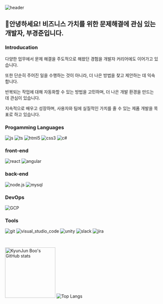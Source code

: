 ![header](https://capsule-render.vercel.app/api?type=slice&color=0:3090C7,100:82CAFF&fontColor=F5F5F5&animation=fadeIn&height=200&section=header&text=KyungJun%20Boo&fontSize=60&rotate=13&fontAlignY=30&fontAlign=70)
                  
## 👋안녕하세요! 비즈니스 가치를 위한 문제해결에 관심 있는 개발자, 부경준입니다.

### Introducation

다양한 업무에서 문제 해결을 주도적으로 해왔던 경험을 개발자 커리어에도 이어가고 있습니다. 

또한 단순히 주어진 일을 수행하는 것이 아니라, 더 나은 방법을 찾고 제안하는 데 익숙합니다.

반복되는 작업에 대해 자동화할 수 있는 방법을 고민하며, 더 나은 개발 환경을 만드는 데 관심이 있습니다.

지속적으로 배우고 성장하며, 사용자와 팀에 실질적인 가치를 줄 수 있는 제품 개발을 목표로 하고 있습니다.

### Progamming Languages

![js](https://img.shields.io/badge/Javascript-F7DF1E?style=flat-square&logo=javascript&logoColor=black)
![ts](https://img.shields.io/badge/Typescript-3178C6?style=flat-square&logo=typescript&logoColor=white)
![html5](https://img.shields.io/badge/html5-E34F26?style=flat-square&logo=html5&logoColor=white)
![css3](https://img.shields.io/badge/css3-1572B6?style=flat-square&logo=css3&logoColor=white)
![c#](https://img.shields.io/badge/C%23-239120?style=flat-square&logo=CSharp&logoColor=white)

### front-end

![react](https://img.shields.io/badge/react-61DAFB?style=flat-square&logo=react&logoColor=black)
![angular](https://img.shields.io/badge/angular-DD0031?style=flat-square&logo=angular&logoColor=white)

### back-end

![node.js](https://img.shields.io/badge/node.js-339933?style=flat-square&logo=node.js&logoColor=white)
![mysql](https://img.shields.io/badge/MySQL-4479A1?style=flat-square&logo=mysql&logoColor=white)

### DevOps

![GCP](https://img.shields.io/badge/GCP-4285F4?style=flat-square&logo=googlecloud&logoColor=white)

### Tools

![git](https://img.shields.io/badge/Git-F05032?style=flat-square&logo=git&logoColor=white)
![visual_studio_code](https://img.shields.io/badge/VSCode-007ACC?style=flat-square&logo=visual-studio-code&logoColor=white)
![unity](https://img.shields.io/badge/Unity-FFFFFF?style=flat-square&logo=unity&logoColor=black)
![slack](https://img.shields.io/badge/Slack-4A154B?style=flat-square&logo=slack&logoColor=white)
![jira](https://img.shields.io/badge/Jira-0052CC?style=flat-square&logo=jira&logoColor=white)

</br>

<img height=165px src="https://github-readme-stats.vercel.app/api?username=trevor1107&show_icons=true&theme=dark&card_width=360" alt="KyunJun Boo's GitHub stats"/> ![Top Langs](https://github-readme-stats.vercel.app/api/top-langs/?username=trevor1107&layout=compact&theme=dark&langs_count=6&card_width=310&card_width=360)
